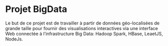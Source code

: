 # Projet BigData
Le but de ce projet est de travailler à partir de données géo-localisées de grande taille pour fournir des
visualisations interactives via une interface Web connectée à l’infrastructure Big Data: Hadoop Spark, HBase, LeaetJS,
NodeJs.
